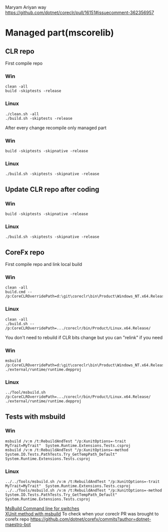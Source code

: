 
Maryam Ariyan way https://github.com/dotnet/coreclr/pull/16151#issuecomment-362356957

# Managed part(mscorelib)

## CLR repo

First compile repo

### Win
```
clean -all
build -skiptests -release
```
### Linux
```
./clean.sh -all
./build.sh -skiptests -release
```


After every change recompile only managed part
### Win
```
build -skiptests -skipnative -release
```
### Linux
```
./build.sh -skiptests -skipnative -release
```
## Update CLR repo after coding
### Win
```
build -skiptests -skipnative -release
```
### Linux
```
./build.sh -skiptests -skipnative -release
```


## CoreFx repo

First compile repo and link local build
### Win
```
clean -all
build.cmd -- /p:CoreCLROverridePath=d:\git\coreclr\bin\Product\Windows_NT.x64.Release\
```
### Linux
```
clean -all
./build.sh -- /p:CoreCLROverridePath=.../coreclr/bin/Product/Linux.x64.Release/
```
You don't need to rebuild if CLR bits change but you can "relink" if you need
### Win
```
msbuild /p:CoreCLROverridePath=d:\git\coreclr\bin\Product\Windows_NT.x64.Release\ ./external/runtime/runtime.depproj
```
### Linux
```
../Tool/msbuild.sh /p:CoreCLROverridePath=.../coreclr/bin/Product/Linux.x64.Release/ ./external/runtime/runtime.depproj
```

## Tests with msbuild
### Win
```
msbuild /v:m /t:RebuildAndTest "/p:XunitOptions=-trait MyTrait=MyTrait"  System.Runtime.Extensions.Tests.csproj
msbuild /v:m /t:RebuildAndTest "/p:XunitOptions=-method System.IO.Tests.PathTests.Try_GetTempPath_Default"  System.Runtime.Extensions.Tests.csproj
```
### Linux
```
../../Tools/msbuild.sh /v:m /t:RebuildAndTest "/p:XunitOptions=-trait MyTrait=MyTrait"  System.Runtime.Extensions.Tests.csproj
../../Tools/msbuild.sh /v:m /t:RebuildAndTest "/p:XunitOptions=-method System.IO.Tests.PathTests.Try_GetTempPath_Default"  System.Runtime.Extensions.Tests.csproj
```

[MsBuild Command line for switches](https://msdn.microsoft.com/en-us/library/ms164311.aspx)  
[XUnit method with msbuild](https://github.com/dotnet/buildtools/blob/master/Documentation/test-targets-usage.md#run-a-single-xunit-method)
To check when your coreclr PR was brought to corefx repo https://github.com/dotnet/corefx/commits?author=dotnet-maestro-bot  